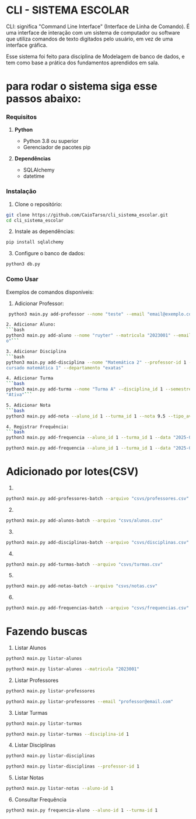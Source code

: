 
# CLI - SISTEMA ESCOLAR

CLI: significa "Command Line Interface" (Interface de Linha de Comando). É uma interface de interação com um sistema de computador ou software que utiliza comandos de texto digitados pelo usuário, em vez de uma interface gráfica. 


Esse sistema foi feito para disciplina de Modelagem de banco de dados, e tem como base a prática dos fundamentos aprendidos em sala.

# para rodar o sistema siga esse passos abaixo:

### Requisitos

1. **Python**
   - Python 3.8 ou superior
   - Gerenciador de pacotes pip

2. **Dependências**
   - SQLAlchemy
   - datetime

### Instalação

1. Clone o repositório:
```bash
git clone https://github.com/CaioTarso/cli_sistema_escolar.git
cd cli_sistema_escolar
```

2. Instale as dependências:
```bash
pip install sqlalchemy
```

3. Configure o banco de dados:
```bash
python3 db.py
```

### Como Usar

Exemplos de comandos disponíveis:

1. Adicionar Professor:
```bash
 python3 main.py add-professor --nome "teste" --email "email@exemplo.com" --titulacao "Doutor" --departamento "TI" --data_contratacao "2024-08-09" --ativo False```

2. Adicionar Aluno:
```bash
python3 main.py add-aluno --nome "ruyter" --matricula "2023001" --email "xaolim@gamil.com" --data_nascimento 2004-04-14 --curso "Engenharia" --periodo 4 --status "Ativ
o"```

3. Adicionar Disciplina
```bash
python3 main.py add-disciplina --nome "Matemática 2" --professor-id 1 --codigo "3" --creditos 40 --carga_horaria 50 --ementa "estudo de funcoes" --pre_requisitos "ter 
cursado matemática 1" --departamento "exatas"

4. Adicionar Turma
```bash
python3 main.py add-turma --nome "Turma A" --disciplina_id 1 --semestre "2025.1" --horario "SEX 13:00-15:00" --sala "2C" --vagas_totais 40 --vagas_ocupadas 0 --status 
"Ativa"```

5. Adicionar Nota
```bash
python3 main.py add-nota --aluno_id 1 --turma_id 1 --nota 9.5 --tipo_avaliacao "Prova" --peso 1.0 --data_lancamento 2025-06-11 --observacao "aluno caiu rendimento"```

4. Registrar Frequência:
```bash
python3 main.py add-frequencia --aluno_id 1 --turma_id 1 --data "2025-06-04" --presente True --conteudo_aula "matriz"
```
```bash
python3 main.py add-frequencia --aluno_id 1 --turma_id 1 --data "2025-06-04" --presente False --justificativa "Doente" --conteudo_aula "matriz"
```


# Adicionado por lotes(CSV)

1.
```bash
python3 main.py add-professores-batch --arquivo "csvs/professores.csv"
```
2.
```bash
python3 main.py add-alunos-batch --arquivo "csvs/alunos.csv"
```
3.
```bash
python3 main.py add-disciplinas-batch --arquivo "csvs/disciplinas.csv"
```
4.
```bash
python3 main.py add-turmas-batch --arquivo "csvs/turmas.csv"
```
5.
```bash
python3 main.py add-notas-batch --arquivo "csvs/notas.csv"
```
6.
```bash
python3 main.py add-frequencias-batch --arquivo "csvs/frequencias.csv"
```
#  Fazendo buscas 

1. Listar Alunos
```bash
python3 main.py listar-alunos
```
```bash
python3 main.py listar-alunos --matricula "2023001"
```
2. Listar Professores
```bash
python3 main.py listar-professores
```
```bash
python3 main.py listar-professores --email "professor@email.com"
```

3. Listar Turmas
```bash
python3 main.py listar-turmas
```
```bash
python3 main.py listar-turmas --disciplina-id 1
```

4. Listar Disciplinas
```bash
python3 main.py listar-disciplinas
```
```bash
python3 main.py listar-disciplinas --professor-id 1
```

5. Listar Notas
```bash
python3 main.py listar-notas --aluno-id 1
```
6. Consultar Frequência
```bash
python3 main.py frequencia-aluno --aluno-id 1 --turma-id 1
```